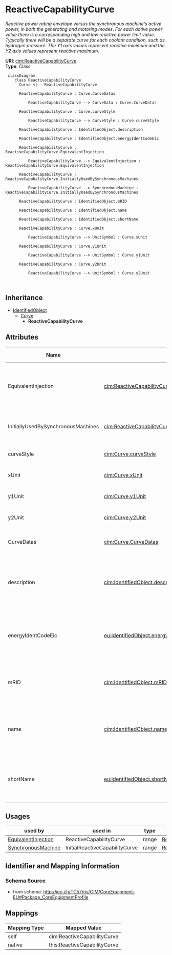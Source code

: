 # ReactiveCapabilityCurve


_Reactive power rating envelope versus the synchronous machine's active power, in both the generating and motoring modes. For each active power value there is a corresponding high and low reactive power limit  value. Typically there will be a separate curve for each coolant condition, such as hydrogen pressure.  The Y1 axis values represent reactive minimum and the Y2 axis values represent reactive maximum._





**URI**: [cim:ReactiveCapabilityCurve](http://iec.ch/TC57/CIM100#ReactiveCapabilityCurve)<br />
**Type**: Class




```mermaid
 classDiagram
    class ReactiveCapabilityCurve
      Curve <|-- ReactiveCapabilityCurve
      
      ReactiveCapabilityCurve : Curve.CurveDatas
        
          ReactiveCapabilityCurve --> CurveData : Curve.CurveDatas
        
      ReactiveCapabilityCurve : Curve.curveStyle
        
          ReactiveCapabilityCurve --> CurveStyle : Curve.curveStyle
        
      ReactiveCapabilityCurve : IdentifiedObject.description
        
      ReactiveCapabilityCurve : IdentifiedObject.energyIdentCodeEic
        
      ReactiveCapabilityCurve : ReactiveCapabilityCurve.EquivalentInjection
        
          ReactiveCapabilityCurve --> EquivalentInjection : ReactiveCapabilityCurve.EquivalentInjection
        
      ReactiveCapabilityCurve : ReactiveCapabilityCurve.InitiallyUsedBySynchronousMachines
        
          ReactiveCapabilityCurve --> SynchronousMachine : ReactiveCapabilityCurve.InitiallyUsedBySynchronousMachines
        
      ReactiveCapabilityCurve : IdentifiedObject.mRID
        
      ReactiveCapabilityCurve : IdentifiedObject.name
        
      ReactiveCapabilityCurve : IdentifiedObject.shortName
        
      ReactiveCapabilityCurve : Curve.xUnit
        
          ReactiveCapabilityCurve --> UnitSymbol : Curve.xUnit
        
      ReactiveCapabilityCurve : Curve.y1Unit
        
          ReactiveCapabilityCurve --> UnitSymbol : Curve.y1Unit
        
      ReactiveCapabilityCurve : Curve.y2Unit
        
          ReactiveCapabilityCurve --> UnitSymbol : Curve.y2Unit
        
      
```





## Inheritance
* [IdentifiedObject](IdentifiedObject.md)
    * [Curve](Curve.md)
        * **ReactiveCapabilityCurve**



## Attributes


| Name | URI | Cardinality and Range | Description | Inheritance |
| ---  | --- | --- | --- | --- |
| EquivalentInjection | [cim:ReactiveCapabilityCurve.EquivalentInjection](http://iec.ch/TC57/CIM100#ReactiveCapabilityCurve.EquivalentInjection) | 0..* <br />  [EquivalentInjection](EquivalentInjection.md)  | The equivalent injection using this reactive capability curve | direct |
| InitiallyUsedBySynchronousMachines | [cim:ReactiveCapabilityCurve.InitiallyUsedBySynchronousMachines](http://iec.ch/TC57/CIM100#ReactiveCapabilityCurve.InitiallyUsedBySynchronousMachines) | 1..* <br />  [SynchronousMachine](SynchronousMachine.md)  | Synchronous machines using this curve as default | direct |
| curveStyle | [cim:Curve.curveStyle](http://iec.ch/TC57/CIM100#Curve.curveStyle) | 1..1 <br />  [CurveStyle](CurveStyle.md)  | The style or shape of the curve | [Curve](Curve.md) |
| xUnit | [cim:Curve.xUnit](http://iec.ch/TC57/CIM100#Curve.xUnit) | 1..1 <br />  [UnitSymbol](UnitSymbol.md)  | The X-axis units of measure | [Curve](Curve.md) |
| y1Unit | [cim:Curve.y1Unit](http://iec.ch/TC57/CIM100#Curve.y1Unit) | 1..1 <br />  [UnitSymbol](UnitSymbol.md)  | The Y1-axis units of measure | [Curve](Curve.md) |
| y2Unit | [cim:Curve.y2Unit](http://iec.ch/TC57/CIM100#Curve.y2Unit) | 0..1 <br />  [UnitSymbol](UnitSymbol.md)  | The Y2-axis units of measure | [Curve](Curve.md) |
| CurveDatas | [cim:Curve.CurveDatas](http://iec.ch/TC57/CIM100#Curve.CurveDatas) | 1..* <br />  [CurveData](CurveData.md)  | The point data values that define this curve | [Curve](Curve.md) |
| description | [cim:IdentifiedObject.description](http://iec.ch/TC57/CIM100#IdentifiedObject.description) | 0..1 <br />  string  | The description is a free human readable text describing or naming the object | [IdentifiedObject](IdentifiedObject.md) |
| energyIdentCodeEic | [eu:IdentifiedObject.energyIdentCodeEic](http://iec.ch/TC57/CIM100-European#IdentifiedObject.energyIdentCodeEic) | 0..1 <br />  string  | The attribute is used for an exchange of the EIC code (Energy identification ... | [IdentifiedObject](IdentifiedObject.md) |
| mRID | [cim:IdentifiedObject.mRID](http://iec.ch/TC57/CIM100#IdentifiedObject.mRID) | 1..1 <br />  string  | Master resource identifier issued by a model authority | [IdentifiedObject](IdentifiedObject.md) |
| name | [cim:IdentifiedObject.name](http://iec.ch/TC57/CIM100#IdentifiedObject.name) | 1..1 <br />  string  | The name is any free human readable and possibly non unique text naming the o... | [IdentifiedObject](IdentifiedObject.md) |
| shortName | [eu:IdentifiedObject.shortName](http://iec.ch/TC57/CIM100-European#IdentifiedObject.shortName) | 0..1 <br />  string  | The attribute is used for an exchange of a human readable short name with len... | [IdentifiedObject](IdentifiedObject.md) |





## Usages

| used by | used in | type | used |
| ---  | --- | --- | --- |
| [EquivalentInjection](EquivalentInjection.md) | ReactiveCapabilityCurve | range | [ReactiveCapabilityCurve](ReactiveCapabilityCurve.md) |
| [SynchronousMachine](SynchronousMachine.md) | InitialReactiveCapabilityCurve | range | [ReactiveCapabilityCurve](ReactiveCapabilityCurve.md) |






## Identifier and Mapping Information







### Schema Source


* from schema: http://iec.ch/TC57/ns/CIM/CoreEquipment-EU#Package_CoreEquipmentProfile





## Mappings

| Mapping Type | Mapped Value |
| ---  | ---  |
| self | cim:ReactiveCapabilityCurve |
| native | this:ReactiveCapabilityCurve |




